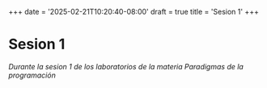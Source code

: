 +++
date = '2025-02-21T10:20:40-08:00'
draft = true
title = 'Sesion 1'
+++
# Sesion 1

*Durante la sesion 1 de los laboratorios de la materia Paradigmas de la programación*